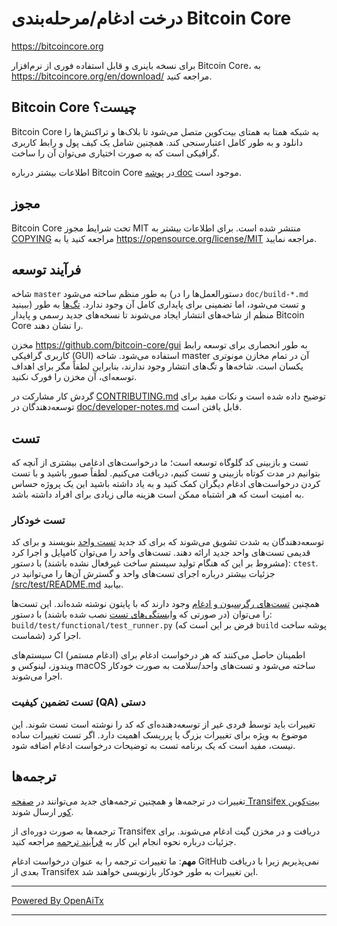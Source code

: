 درخت ادغام/مرحله‌بندی Bitcoin Core
=====================================

https://bitcoincore.org

برای نسخه باینری و قابل استفاده فوری از نرم‌افزار Bitcoin Core، به
https://bitcoincore.org/en/download/ مراجعه کنید.

Bitcoin Core چیست؟
------------------

Bitcoin Core به شبکه همتا به همتای بیت‌کوین متصل می‌شود تا بلاک‌ها و تراکنش‌ها را دانلود و به طور کامل اعتبارسنجی کند. همچنین شامل یک کیف پول و رابط کاربری گرافیکی است که به صورت اختیاری می‌توان آن را ساخت.

اطلاعات بیشتر درباره Bitcoin Core در [پوشه doc](/doc) موجود است.

مجوز
-------

Bitcoin Core تحت شرایط مجوز MIT منتشر شده است. برای اطلاعات بیشتر به [COPYING](COPYING) مراجعه کنید یا به https://opensource.org/license/MIT مراجعه نمایید.

فرآیند توسعه
-------------------

شاخه `master` به طور منظم ساخته می‌شود (دستورالعمل‌ها را در `doc/build-*.md` ببینید) و تست می‌شود، اما تضمینی برای پایداری کامل آن وجود ندارد. [تگ‌ها](https://github.com/bitcoin/bitcoin/tags) به طور منظم از شاخه‌های انتشار ایجاد می‌شوند تا نسخه‌های جدید رسمی و پایدار Bitcoin Core را نشان دهند.

مخزن https://github.com/bitcoin-core/gui به طور انحصاری برای توسعه رابط کاربری گرافیکی (GUI) استفاده می‌شود. شاخه master آن در تمام مخازن مونوتری یکسان است. شاخه‌ها و تگ‌های انتشار وجود ندارند، بنابراین لطفاً مگر برای اهداف توسعه‌ای، آن مخزن را فورک نکنید.

گردش کار مشارکت در [CONTRIBUTING.md](CONTRIBUTING.md) توضیح داده شده است و نکات مفید برای توسعه‌دهندگان در [doc/developer-notes.md](doc/developer-notes.md) قابل یافتن است.

تست
-------

تست و بازبینی کد گلوگاه توسعه است؛ ما درخواست‌های ادغامی بیشتری از آنچه که بتوانیم در مدت کوتاه بازبینی و تست کنیم، دریافت می‌کنیم. لطفاً صبور باشید و با تست کردن درخواست‌های ادغام دیگران کمک کنید و به یاد داشته باشید این یک پروژه حساس به امنیت است که هر اشتباه ممکن است هزینه مالی زیادی برای افراد داشته باشد.

### تست خودکار

توسعه‌دهندگان به شدت تشویق می‌شوند که برای کد جدید [تست واحد](src/test/README.md) بنویسند و برای کد قدیمی تست‌های واحد جدید ارائه دهند. تست‌های واحد را می‌توان کامپایل و اجرا کرد (مشروط بر این که هنگام تولید سیستم ساخت غیرفعال نشده باشند) با دستور: `ctest`. جزئیات بیشتر درباره اجرای تست‌های واحد و گسترش آن‌ها را می‌توانید در [/src/test/README.md](/src/test/README.md) بیابید.

همچنین [تست‌های رگرسیون و ادغام](/test) وجود دارند که با پایتون نوشته شده‌اند.
این تست‌ها را می‌توان (در صورتی که [وابستگی‌های تست](/test) نصب شده باشند) با دستور: `build/test/functional/test_runner.py`
(فرض بر این است که `build` پوشه ساخت شماست) اجرا کرد.

سیستم‌های CI (ادغام مستمر) اطمینان حاصل می‌کنند که هر درخواست ادغام برای ویندوز، لینوکس و macOS ساخته می‌شود و تست‌های واحد/سلامت به صورت خودکار اجرا می‌شوند.

### تست تضمین کیفیت (QA) دستی

تغییرات باید توسط فردی غیر از توسعه‌دهنده‌ای که کد را نوشته است تست شوند. این موضوع به ویژه برای تغییرات بزرگ یا پرریسک اهمیت دارد. اگر تست تغییرات ساده نیست، مفید است که یک برنامه تست به توضیحات درخواست ادغام اضافه شود.

ترجمه‌ها
------------

تغییرات در ترجمه‌ها و همچنین ترجمه‌های جدید می‌توانند در
[صفحه Transifex بیت‌کوین کور](https://www.transifex.com/bitcoin/bitcoin/)
ارسال شوند.

ترجمه‌ها به صورت دوره‌ای از Transifex دریافت و در مخزن گیت ادغام می‌شوند. برای جزئیات درباره نحوه انجام این کار به
[فرآیند ترجمه](doc/translation_process.md) مراجعه کنید.

**مهم**: ما تغییرات ترجمه را به عنوان درخواست ادغام GitHub نمی‌پذیریم زیرا با دریافت بعدی از Transifex این تغییرات به طور خودکار بازنویسی خواهند شد.

---

[Powered By OpenAiTx](https://github.com/OpenAiTx/OpenAiTx)

---